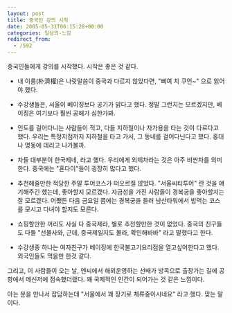 ```yaml
---
layout: post
title: 중국인 강의 시작
date: 2005-05-31T06:15:28+00:00
categories: 일상의-느낌
redirect_from:
  - /592
---
```


중국인들에게 강의를 시작했다. 시작은 좋은 것 같다.

* 내 이름(朴濟權)은 나랏말씀이 중국과 다르지 않았다면, "삐여 치 쿠언~" 으로 읽어야 했다.

* 수강생들은, 서울이 베이징보다 공기가 맑다고 했다. 정말 그런지는 모르겠지만, 베이징은 여기보다 훨씬 공해가 심한가봐.

* 인도를 걸어다니는 사람들이 적고, 다들 지하철이나 자가용을 타는 것이 다르다고 했다. 우리는 특정지점까지 지하철을 타고 가서, 그 동네를 걸어다닌다고 했다. 홍대나 명동에 데리고 나가볼까.

* 차들 대부분이 한국제네, 라고 했다. 우리에게 외제차라는 것은 아주 비싼차를 의미한다. 중국에는 "횬다이"들이 굉장히 많다고 했다.

* 추천해줄만한 적당한 주말 투어코스가 떠오르질 않았다. "서울씨티투어" 란 것을 얘기해주긴 했는데, 좋아할지 모르겠다. 자금성을 가진 사람들이 경복궁을 좋아할지는 잘 모르겠다. 어쨌든 다음 금요일 쯤에는 경복궁을 들러 남산타워에서 밥먹는 코스를 모시고 다녀야 할지도 모른다.

* 쇼핑할만한 꺼리도 사실 다 중국제라, 별로 추천할만한 것이 없었다. 중국의 친구들도 다들 "선물사와, 근데, 중국제일지도 몰라, 확인해바바" 라고 말했다고 한다.

* 수강생중 하나는 여자친구가 베이징에 한국불고기요리점을 열고싶어한다고 했다. 외국인들도 먹을만 한것 같다.

그리고, 이 사람들이 오는 날, 엔씨에서 해외운영하는 선배가 방콕으로 출장가는 길에 공항에서 메신저에 접속했더랬다. 꽤 국제적인 인간이 되어가는 것 같은 느낌이다.

아는 분을 만나서 잡담하는데 "서울에서 꽤 장기로 체류중이시네요" 라고 했다. 맞는 말이다.
<div id=comments>
</div>
